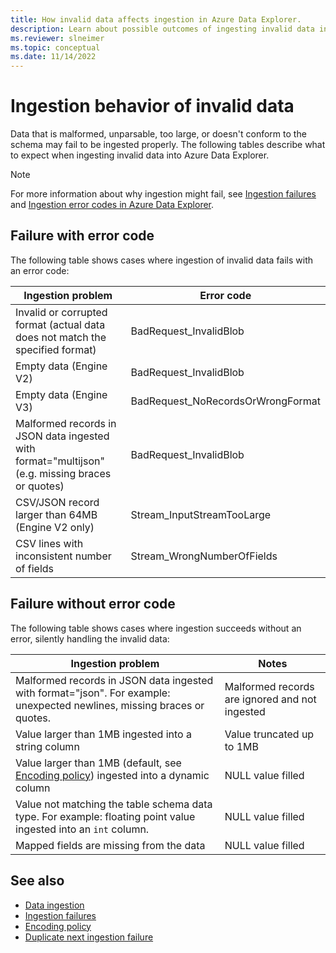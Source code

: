 ```yaml
---
title: How invalid data affects ingestion in Azure Data Explorer.
description: Learn about possible outcomes of ingesting invalid data in Azure Data Explorer.
ms.reviewer: slneimer
ms.topic: conceptual
ms.date: 11/14/2022
---
```


# Ingestion behavior of invalid data

Data that is malformed, unparsable, too large, or doesn't conform to the schema may fail to be ingested properly. The following tables describe what to expect when ingesting invalid data into Azure Data Explorer.

> [!NOTE]
> For more information about why ingestion might fail, see [Ingestion failures](kusto/management/ingestionfailures.md) and [Ingestion error codes in Azure Data Explorer](error-codes.md).

## Failure with error code

The following table shows cases where ingestion of invalid data fails with an error code:

| Ingestion problem                                                                                           | Error code                          |
|-----------------------------------------------------------------------------------------------|-----------------------------------|
|Invalid or corrupted format (actual data does not match the specified format)                  |BadRequest_InvalidBlob             |
|Empty data (Engine V2)                                                                         |BadRequest_InvalidBlob             |
|Empty data (Engine V3)                                                                         |BadRequest_NoRecordsOrWrongFormat  |
|Malformed records in JSON data ingested with format="multijson" (e.g. missing braces or quotes)|BadRequest_InvalidBlob             |
|CSV/JSON record larger than 64MB (Engine V2 only)                                              |Stream_InputStreamTooLarge         |
|CSV lines with inconsistent number of fields                                                   |Stream_WrongNumberOfFields         |

## Failure without error code

The following table shows cases where ingestion succeeds without an error, silently handling the invalid data:

| Ingestion problem                                                                                                                   |Notes                                         |
|---------------------------------------------------------------------------------------------------------------------------|----------------------------------------------|
|Malformed records in JSON data ingested with format="json". For example: unexpected newlines, missing braces or quotes.            |Malformed records are ignored and not ingested|
|Value larger than 1MB ingested into a string column                                                                        |Value truncated up to 1MB                     |
|Value larger than 1MB (default, see [Encoding policy](kusto/management/encoding-policy.md)) ingested into a dynamic column |NULL value filled                             |
|Value not matching the table schema data type. For example: floating point value ingested into an `int` column.                      |NULL value filled                             |
|Mapped fields are missing from the data                                                                                    |NULL value filled                             |

## See also

* [Data ingestion](ingest-data-overview.md)
* [Ingestion failures](kusto/management/ingestionfailures.md)
* [Encoding policy](kusto/management/encoding-policy.md)
* [Duplicate next ingestion failure](kusto/management/dup-next-failed-ingest.md)
